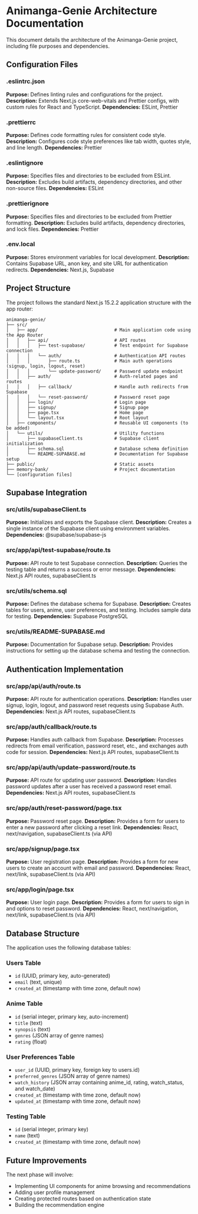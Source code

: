 # Animanga-Genie Architecture Documentation

This document details the architecture of the Animanga-Genie project, including file purposes and dependencies.

## Configuration Files

### .eslintrc.json
**Purpose:** Defines linting rules and configurations for the project.
**Description:** Extends Next.js core-web-vitals and Prettier configs, with custom rules for React and TypeScript.
**Dependencies:** ESLint, Prettier

### .prettierrc
**Purpose:** Defines code formatting rules for consistent code style.
**Description:** Configures code style preferences like tab width, quotes style, and line length.
**Dependencies:** Prettier

### .eslintignore
**Purpose:** Specifies files and directories to be excluded from ESLint.
**Description:** Excludes build artifacts, dependency directories, and other non-source files.
**Dependencies:** ESLint

### .prettierignore
**Purpose:** Specifies files and directories to be excluded from Prettier formatting.
**Description:** Excludes build artifacts, dependency directories, and lock files.
**Dependencies:** Prettier

### .env.local
**Purpose:** Stores environment variables for local development.
**Description:** Contains Supabase URL, anon key, and site URL for authentication redirects.
**Dependencies:** Next.js, Supabase

## Project Structure

The project follows the standard Next.js 15.2.2 application structure with the app router:

```
animanga-genie/
├── src/
│   ├── app/                             # Main application code using the App Router
│   │   ├── api/                         # API routes
│   │   │   ├── test-supabase/           # Test endpoint for Supabase connection
│   │   │   └── auth/                    # Authentication API routes
│   │   │       ├── route.ts             # Main auth operations (signup, login, logout, reset)
│   │   │       └── update-password/     # Password update endpoint
│   │   ├── auth/                        # Auth-related pages and routes
│   │   │   ├── callback/                # Handle auth redirects from Supabase
│   │   │   └── reset-password/          # Password reset page
│   │   ├── login/                       # Login page
│   │   ├── signup/                      # Signup page
│   │   ├── page.tsx                     # Home page
│   │   └── layout.tsx                   # Root layout
│   ├── components/                      # Reusable UI components (to be added)
│   └── utils/                           # Utility functions
│       ├── supabaseClient.ts            # Supabase client initialization
│       ├── schema.sql                   # Database schema definition
│       └── README-SUPABASE.md           # Documentation for Supabase setup
├── public/                              # Static assets
├── memory-bank/                         # Project documentation
└── [configuration files]
```

## Supabase Integration

### src/utils/supabaseClient.ts
**Purpose:** Initializes and exports the Supabase client.
**Description:** Creates a single instance of the Supabase client using environment variables.
**Dependencies:** @supabase/supabase-js

### src/app/api/test-supabase/route.ts
**Purpose:** API route to test Supabase connection.
**Description:** Queries the testing table and returns a success or error message.
**Dependencies:** Next.js API routes, supabaseClient.ts

### src/utils/schema.sql
**Purpose:** Defines the database schema for Supabase.
**Description:** Creates tables for users, anime, user preferences, and testing. Includes sample data for testing.
**Dependencies:** Supabase PostgreSQL

### src/utils/README-SUPABASE.md
**Purpose:** Documentation for Supabase setup.
**Description:** Provides instructions for setting up the database schema and testing the connection.

## Authentication Implementation

### src/app/api/auth/route.ts
**Purpose:** API route for authentication operations.
**Description:** Handles user signup, login, logout, and password reset requests using Supabase Auth.
**Dependencies:** Next.js API routes, supabaseClient.ts

### src/app/auth/callback/route.ts
**Purpose:** Handles auth callback from Supabase.
**Description:** Processes redirects from email verification, password reset, etc., and exchanges auth code for session.
**Dependencies:** Next.js API routes, supabaseClient.ts

### src/app/api/auth/update-password/route.ts
**Purpose:** API route for updating user password.
**Description:** Handles password updates after a user has received a password reset email.
**Dependencies:** Next.js API routes, supabaseClient.ts

### src/app/auth/reset-password/page.tsx
**Purpose:** Password reset page.
**Description:** Provides a form for users to enter a new password after clicking a reset link.
**Dependencies:** React, next/navigation, supabaseClient.ts (via API)

### src/app/signup/page.tsx
**Purpose:** User registration page.
**Description:** Provides a form for new users to create an account with email and password.
**Dependencies:** React, next/link, supabaseClient.ts (via API)

### src/app/login/page.tsx
**Purpose:** User login page.
**Description:** Provides a form for users to sign in and options to reset password.
**Dependencies:** React, next/navigation, next/link, supabaseClient.ts (via API)

## Database Structure

The application uses the following database tables:

### Users Table
- `id` (UUID, primary key, auto-generated)
- `email` (text, unique)
- `created_at` (timestamp with time zone, default now)

### Anime Table
- `id` (serial integer, primary key, auto-increment)
- `title` (text)
- `synopsis` (text)
- `genres` (JSON array of genre names)
- `rating` (float)

### User Preferences Table
- `user_id` (UUID, primary key, foreign key to users.id)
- `preferred_genres` (JSON array of genre names)
- `watch_history` (JSON array containing anime_id, rating, watch_status, and watch_date)
- `created_at` (timestamp with time zone, default now)
- `updated_at` (timestamp with time zone, default now)

### Testing Table
- `id` (serial integer, primary key)
- `name` (text)
- `created_at` (timestamp with time zone, default now)

## Future Improvements

The next phase will involve:
- Implementing UI components for anime browsing and recommendations
- Adding user profile management
- Creating protected routes based on authentication state
- Building the recommendation engine

